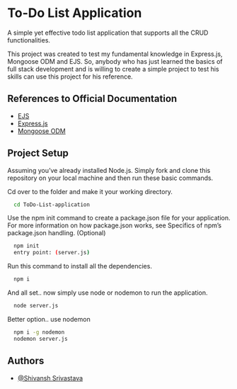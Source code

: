 
# To-Do List Application

A simple yet effective todo list application that supports all the CRUD functionalities.

This project was created to test my fundamental knowledge in Express.js, Mongoose ODM and EJS. So, anybody who has just learned the basics of full stack development and is willing to create a simple project to test his skills can use this project for his reference.


## References to Official Documentation

 - [EJS](https://ejs.co/#docs)
 - [Express.js](https://expressjs.com/en/starter/installing.html)
 - [Mongoose ODM](https://mongoosejs.com/docs/guide.html)


## Project Setup

Assuming you’ve already installed Node.js. Simply fork and clone this repository on your local machine and then run these basic commands.

Cd over to the folder and make it your working directory.
```bash
  cd ToDo-List-application
```

Use the npm init command to create a package.json file for your application. For more information on how package.json works, see Specifics of npm’s package.json handling. (Optional)
```bash
  npm init
  entry point: (server.js)
```

Run this command to install all the dependencies.
```bash
  npm i
```

And all set.. now simply use node or nodemon to run the application.
```bash
  node server.js
```
Better option.. use nodemon
```bash
  npm i -g nodemon
  nodemon server.js
```


## Authors

- [@Shivansh Srivastava](https://www.linkedin.com/in/shivansh-srivastava-291b0022a/)

